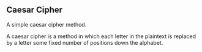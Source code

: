## Caesar Cipher

A simple caesar cipher method.

A caesar cipher is a method in which each letter in the plaintext is replaced by a letter some fixed number of positions down the alphabet.
